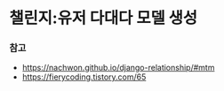 # 챌린지:유저 다대다 모델 생성  
### 참고
- https://nachwon.github.io/django-relationship/#mtm  
- https://fierycoding.tistory.com/65
